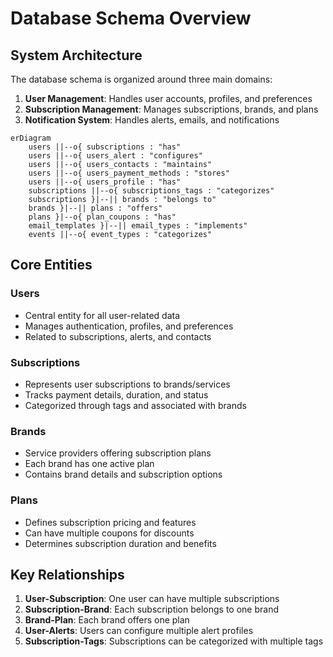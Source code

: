 # Database Schema Overview

## System Architecture
The database schema is organized around three main domains:
1. **User Management**: Handles user accounts, profiles, and preferences
2. **Subscription Management**: Manages subscriptions, brands, and plans
3. **Notification System**: Handles alerts, emails, and notifications

```mermaid
erDiagram
    users ||--o{ subscriptions : "has"
    users ||--o{ users_alert : "configures"
    users ||--o{ users_contacts : "maintains"
    users ||--o{ users_payment_methods : "stores"
    users ||--o{ users_profile : "has"
    subscriptions ||--o{ subscriptions_tags : "categorizes"
    subscriptions }|--|| brands : "belongs to"
    brands }|--|| plans : "offers"
    plans }|--o{ plan_coupons : "has"
    email_templates }|--|| email_types : "implements"
    events ||--o{ event_types : "categorizes"
```

## Core Entities

### Users
- Central entity for all user-related data
- Manages authentication, profiles, and preferences
- Related to subscriptions, alerts, and contacts

### Subscriptions
- Represents user subscriptions to brands/services
- Tracks payment details, duration, and status
- Categorized through tags and associated with brands

### Brands
- Service providers offering subscription plans
- Each brand has one active plan
- Contains brand details and subscription options

### Plans
- Defines subscription pricing and features
- Can have multiple coupons for discounts
- Determines subscription duration and benefits

## Key Relationships
1. **User-Subscription**: One user can have multiple subscriptions
2. **Subscription-Brand**: Each subscription belongs to one brand
3. **Brand-Plan**: Each brand offers one plan
4. **User-Alerts**: Users can configure multiple alert profiles
5. **Subscription-Tags**: Subscriptions can be categorized with multiple tags